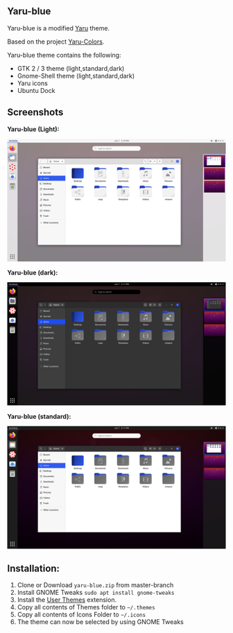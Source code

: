 ## Yaru-blue

Yaru-blue is a modified [Yaru](https://github.com/ubuntu/yaru) theme.

Based on the project [Yaru-Colors](https://github.com/Jannomag/Yaru-Colors).

Yaru-blue theme contains the following:
- GTK 2 / 3 theme (light,standard,dark)
- Gnome-Shell theme (light,standard,dark)
- Yaru icons
- Ubuntu Dock

## Screenshots
**Yaru-blue (Light):**

![light](Screenshots/light.png)

**Yaru-blue (dark):**

![dark](Screenshots/dark.png)

**Yaru-blue (standard):**

![standard](Screenshots/standard.png)

## Installation:
 1. Clone or Download `yaru-blue.zip` from master-branch
 2. Install GNOME Tweaks `sudo apt install gnome-tweaks`
 3. Install the [User Themes](https://extensions.gnome.org/extension/19/user-themes/) extension.
 4. Copy all contents of Themes folder to `~/.themes`
 5. Copy all contents of Icons Folder to `~/.icons`
 6. The theme can now be selected by using GNOME Tweaks
 

